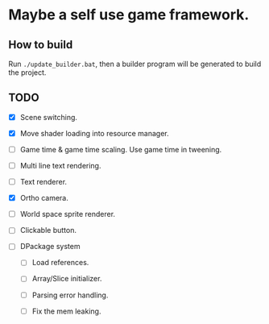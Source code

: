# Maybe a self use game framework.

## How to build
Run `./update_builder.bat`, then a builder program will be generated to build the project.

## TODO
- [x] Scene switching.
- [x] Move shader loading into resource manager.
- [ ] Game time & game time scaling. Use game time in tweening.
- [ ] Multi line text rendering.
- [ ] Text renderer.
- [x] Ortho camera.
- [ ] World space sprite renderer.
- [ ] Clickable button.

- [ ] DPackage system
    - [ ] Load references.
    - [ ] Array/Slice initializer.
    - [ ] Parsing error handling.

    - [ ] Fix the mem leaking.
